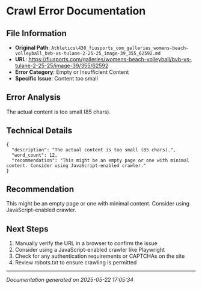 # Crawl Error Documentation

## File Information
- **Original Path**: `Athletics\430_fiusports_com_galleries_womens-beach-volleyball_bvb-vs-tulane-2-25-25_image-39_355_62592.md`
- **URL**: https://fiusports.com/galleries/womens-beach-volleyball/bvb-vs-tulane-2-25-25/image-39/355/62592
- **Error Category**: Empty or Insufficient Content
- **Specific Issue**: Content too small

## Error Analysis
The actual content is too small (85 chars).

## Technical Details
```
{
  "description": "The actual content is too small (85 chars).",
  "word_count": 12,
  "recommendation": "This might be an empty page or one with minimal content. Consider using JavaScript-enabled crawler."
}
```

## Recommendation
This might be an empty page or one with minimal content. Consider using JavaScript-enabled crawler.

## Next Steps
1. Manually verify the URL in a browser to confirm the issue
2. Consider using a JavaScript-enabled crawler like Playwright
3. Check for any authentication requirements or CAPTCHAs on the site
4. Review robots.txt to ensure crawling is permitted

---
*Documentation generated on 2025-05-22 17:05:34*
